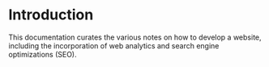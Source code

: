 # Introduction

This documentation curates the various notes on how to develop a website, including the incorporation of web analytics and search engine optimizations (SEO).